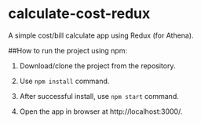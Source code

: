 # calculate-cost-redux
A simple cost/bill calculate app using Redux (for Athena).

##How to run the project using npm:

1. Download/clone the project from the repository.

2. Use `npm install` command.

3. After successful install, use `npm start` command.

4. Open the app in browser at http://localhost:3000/.
